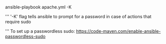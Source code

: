 
ansible-playbook apache.yml -K

'''
  '-K' flag tells ansible to prompt for a password in case of actions that require sudo

'''
  To set up a passwordless sudo: https://code-maven.com/enable-ansible-passwordless-sudo